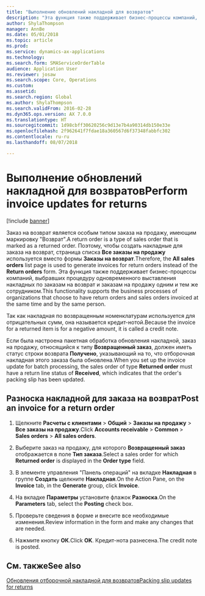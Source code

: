 ```yaml
---
title: "Выполнение обновлений накладной для возвратов"
description: "Эта функция также поддерживает бизнес-процессы компаний, выбравших процедуру одновременного выставления накладных по заказам на возврат и заказам на продажу одним и тем же сотрудником."
author: ShylaThompson
manager: AnnBe
ms.date: 05/01/2018
ms.topic: article
ms.prod: 
ms.service: dynamics-ax-applications
ms.technology: 
ms.search.form: SMAServiceOrderTable
audience: Application User
ms.reviewer: josaw
ms.search.scope: Core, Operations
ms.custom: 
ms.assetid: 
ms.search.region: Global
ms.author: ShylaThompson
ms.search.validFrom: 2016-02-28
ms.dyn365.ops.version: AX 7.0.0
ms.translationtype: HT
ms.sourcegitcommit: 1d98cbff30620256c9d13e7b4a90314db150e33e
ms.openlocfilehash: 2f962641f7fdae18a360567d6f37348fabbfc302
ms.contentlocale: ru-ru
ms.lasthandoff: 08/07/2018

---
```



# <a name="perform-invoice-updates-for-returns"></a><span data-ttu-id="419aa-103">Выполнение обновлений накладной для возвратов</span><span class="sxs-lookup"><span data-stu-id="419aa-103">Perform invoice updates for returns</span></span> 

[!include [banner](../includes/banner.md)]


<span data-ttu-id="419aa-104">Заказ на возврат является особым типом заказа на продажу, имеющим маркировку "Возврат".</span><span class="sxs-lookup"><span data-stu-id="419aa-104">A return order is a type of sales order that is marked as a returned order.</span></span> <span data-ttu-id="419aa-105">Поэтому, чтобы создать накладные для заказа на возврат, страница списка **Все заказы на продажу** используется вместо формы **Заказы на возврат**.</span><span class="sxs-lookup"><span data-stu-id="419aa-105">Therefore, the **All sales orders** list page is used to generate invoices for return orders instead of the **Return orders** form.</span></span> <span data-ttu-id="419aa-106">Эта функция также поддерживает бизнес-процессы компаний, выбравших процедуру одновременного выставления накладных по заказам на возврат и заказам на продажу одним и тем же сотрудником.</span><span class="sxs-lookup"><span data-stu-id="419aa-106">This functionality supports the business processes of organizations that choose to have return orders and sales orders invoiced at the same time and by the same person.</span></span>

<span data-ttu-id="419aa-107">Так как накладная по возвращенным номенклатурам используется для отрицательных сумм, она называется кредит-нотой.</span><span class="sxs-lookup"><span data-stu-id="419aa-107">Because the invoice for a returned item is for a negative amount, it is called a credit note.</span></span>

<span data-ttu-id="419aa-108">Если была настроена пакетная обработка обновления накладной, заказ на продажу, относящийся к типу **Возвращенный заказ**, должен иметь статус строки возврата **Получено**, указывающий на то, что отборочная накладная этого заказа была обновлена.</span><span class="sxs-lookup"><span data-stu-id="419aa-108">When you set up the invoice update for batch processing, the sales order of type **Returned order** must have a return line status of **Received**, which indicates that the order's packing slip has been updated.</span></span>

## <a name="post-an-invoice-for-a-return-order"></a><span data-ttu-id="419aa-109">Разноска накладной для заказа на возврат</span><span class="sxs-lookup"><span data-stu-id="419aa-109">Post an invoice for a return order</span></span>

1.  <span data-ttu-id="419aa-110">Щелкните **Расчеты с клиентами** \> **Общий** \> **Заказы на продажу** \> **Все заказы на продажу**.</span><span class="sxs-lookup"><span data-stu-id="419aa-110">Click **Accounts receivable** \> **Common** \> **Sales orders** \> **All sales orders**.</span></span>

2.  <span data-ttu-id="419aa-111">Выберите заказ на продажу, для которого **Возвращенный заказ** отображается в поле **Тип заказа**.</span><span class="sxs-lookup"><span data-stu-id="419aa-111">Select a sales order for which **Returned order** is displayed in the **Order type** field.</span></span>

3.  <span data-ttu-id="419aa-112">В элементе управления "Панель операций" на вкладке **Накладная** в группе **Создать** щелкните **Накладная**.</span><span class="sxs-lookup"><span data-stu-id="419aa-112">On the Action Pane, on the **Invoice** tab, in the **Generate** group, click **Invoice**.</span></span>

4.  <span data-ttu-id="419aa-113">На вкладке **Параметры** установите флажок **Разноска**.</span><span class="sxs-lookup"><span data-stu-id="419aa-113">On the **Parameters** tab, select the **Posting** check box.</span></span>

5.  <span data-ttu-id="419aa-114">Проверьте сведения в форме и внесите все необходимые изменения.</span><span class="sxs-lookup"><span data-stu-id="419aa-114">Review information in the form and make any changes that are needed.</span></span>

6.  <span data-ttu-id="419aa-115">Нажмите кнопку **ОК**.</span><span class="sxs-lookup"><span data-stu-id="419aa-115">Click **OK**.</span></span> <span data-ttu-id="419aa-116">Кредит-нота разнесена.</span><span class="sxs-lookup"><span data-stu-id="419aa-116">The credit note is posted.</span></span>

## <a name="see-also"></a><span data-ttu-id="419aa-117">См. также</span><span class="sxs-lookup"><span data-stu-id="419aa-117">See also</span></span>

[<span data-ttu-id="419aa-118">Обновления отборочной накладной для возвратов</span><span class="sxs-lookup"><span data-stu-id="419aa-118">Packing slip updates for returns</span></span>](packing-slip-updates-returns.md)

  



